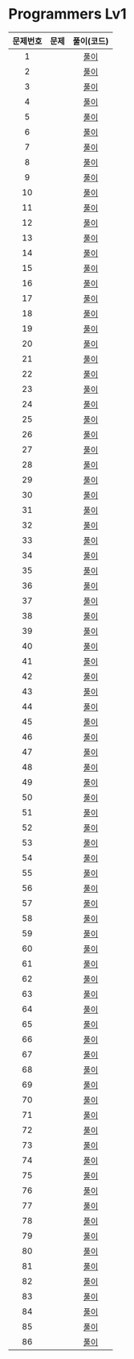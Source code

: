 # Programmers Lv1

| 문제번호 |  문제  | 풀이(코드) |    
|  :---:  | :---: |  :---:  |    
|  1  | []() | [풀이]() |    
|  2  | []() | [풀이]() |    
|  3  | []() | [풀이]() |    
|  4  | []() | [풀이]() |    
|  5  | []() | [풀이]() |    
|  6  | []() | [풀이]() |    
|  7  | []() | [풀이]() |    
|  8  | []() | [풀이]() |    
|  9  | []() | [풀이]() |    
|  10  | []() | [풀이]() |    
|  11  | []() | [풀이]() |    
|  12  | []() | [풀이]() |    
|  13  | []() | [풀이]() |    
|  14  | []() | [풀이]() |    
|  15  | []() | [풀이]() |    
|  16  | []() | [풀이]() |    
|  17  | []() | [풀이]() |    
|  18  | []() | [풀이]() |    
|  19  | []() | [풀이]() |    
|  20  | []() | [풀이]() |    
|  21  | []() | [풀이]() |    
|  22  | []() | [풀이]() |    
|  23  | []() | [풀이]() |    
|  24  | []() | [풀이]() |    
|  25  | []() | [풀이]() |    
|  26  | []() | [풀이]() |    
|  27  | []() | [풀이]() |    
|  28  | []() | [풀이]() |    
|  29  | []() | [풀이]() |    
|  30  | []() | [풀이]() |    
|  31  | []() | [풀이]() |    
|  32  | []() | [풀이]() |    
|  33  | []() | [풀이]() |    
|  34  | []() | [풀이]() |    
|  35  | []() | [풀이]() |    
|  36  | []() | [풀이]() |    
|  37  | []() | [풀이]() |    
|  38  | []() | [풀이]() |    
|  39  | []() | [풀이]() |    
|  40  | []() | [풀이]() |    
|  41  | []() | [풀이]() |    
|  42  | []() | [풀이]() |    
|  43  | []() | [풀이]() |    
|  44  | []() | [풀이]() |    
|  45  | []() | [풀이]() |    
|  46  | []() | [풀이]() |    
|  47  | []() | [풀이]() |    
|  48  | []() | [풀이]() |    
|  49  | []() | [풀이]() |    
|  50  | []() | [풀이]() |    
|  51  | []() | [풀이]() |    
|  52  | []() | [풀이]() |    
|  53  | []() | [풀이]() |    
|  54  | []() | [풀이]() |    
|  55  | []() | [풀이]() |    
|  56  | []() | [풀이]() |    
|  57  | []() | [풀이]() |    
|  58  | []() | [풀이]() |    
|  59  | []() | [풀이]() |    
|  60  | []() | [풀이]() |    
|  61  | []() | [풀이]() |    
|  62  | []() | [풀이]() |    
|  63  | []() | [풀이]() |    
|  64  | []() | [풀이]() |    
|  65  | []() | [풀이]() |    
|  66  | []() | [풀이]() |    
|  67  | []() | [풀이]() |    
|  68  | []() | [풀이]() |    
|  69  | []() | [풀이]() |    
|  70  | []() | [풀이]() |    
|  71  | []() | [풀이]() |    
|  72  | []() | [풀이]() |    
|  73  | []() | [풀이]() |    
|  74  | []() | [풀이]() |    
|  75  | []() | [풀이]() |    
|  76  | []() | [풀이]() |    
|  77  | []() | [풀이]() |    
|  78  | []() | [풀이]() |    
|  79  | []() | [풀이]() |    
|  80  | []() | [풀이]() |    
|  81  | []() | [풀이]() |    
|  82  | []() | [풀이]() |    
|  83  | []() | [풀이]() |    
|  84  | []() | [풀이]() |    
|  85  | []() | [풀이]() |    
|  86  | []() | [풀이]() |    